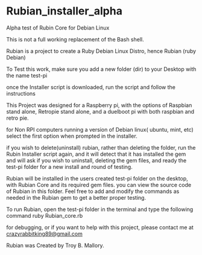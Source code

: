 # Rubian_installer_alpha
Alpha test of Rubin Core for Debian Linux


This is not a full working replacement of the Bash shell.

Rubian is a project to create a Ruby Debian Linux Distro, hence Rubian (ruby Debian)

To Test this work,  make sure you add a new folder (dir) to your Desktop with the name test-pi

once the Installer script is downloaded,  run the script and follow the instructions

This Project was designed for a Raspberry pi, with the options of Raspbian stand alone, Retropie stand alone, and
a duelboot pi with both raspbian and retro pie.

for Non RPI computers running a version of Debian linux( ubuntu, mint, etc)  select the first option when prompted in 
the installer.

if you wish to delete(uninstall) rubian, rather than deleting the folder,  run the Rubin Installer script again, and it will detect that it has installed the gem and will ask if you wish to uninstall, deleting the gem files, and ready the test-pi folder for a new install and round of testing.

Rubian will be installed in the users created test-pi folder on the desktop, with Rubian Core and its required gem files.
you can view the source code of Rubian in this folder.  Feel free to add and modify the commands as needed in the Rubian gem to get a better proper testing.

To run Rubian,  open the test-pi folder in the terminal and type the following command
ruby Rubian_core.rb

for debugging, or if you want to help with this project, please contact me at crazyrabbitking89@gmail.com

Rubian was Created by Troy B. Mallory.
